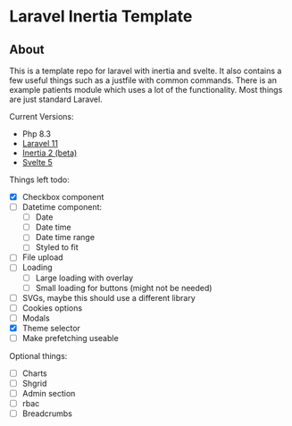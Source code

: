 # Laravel Inertia Template

## About

This is a template repo for laravel with inertia and svelte. It also contains a few useful things such as a justfile with common commands. There is an example patients module which uses a lot of the functionality. Most things are just standard Laravel.


Current Versions:

 - Php 8.3
 - [Laravel 11](https://laravel.com/docs/11.x)
 - [Inertia 2 (beta)](https://v2.inertiajs.com/)
 - [Svelte 5](https://svelte.dev/docs/svelte/overview)


Things left todo:

 - [x] Checkbox component
 - [ ] Datetime component:
    - [ ] Date
    - [ ] Date time
    - [ ] Date time range
    - [ ] Styled to fit
 - [ ] File upload
 - [ ] Loading
    - [ ] Large loading with overlay
    - [ ] Small loading for buttons (might not be needed)
 - [ ] SVGs, maybe this should use a different library
 - [ ] Cookies options
 - [ ] Modals
 - [x] Theme selector
 - [ ] Make prefetching useable

Optional things:

 - [ ] Charts
 - [ ] Shgrid
 - [ ] Admin section
 - [ ] rbac
 - [ ] Breadcrumbs
